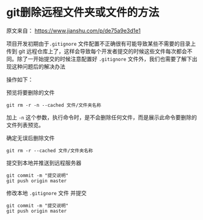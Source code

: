 # git删除远程文件夹或文件的方法

原文来自： https://www.jianshu.com/p/de75a9e3d1e1 

项目开发初期由于`.gitignore` 文件配置不正确很有可能导致某些不需要的目录上传到 git 远程仓库上了，这样会导致每个开发者提交的时候这些文件每次都会不同。除了一开始提交的时候注意配置好 `.gitignore` 文件外，我们也需要了解下出现这种问题后的解决办法



操作如下：

预览将要删除的文件

```shell
git rm -r -n --cached 文件/文件夹名称
```

加上 `-n` 这个参数，执行命令时，是不会删除任何文件，而是展示此命令要删除的文件列表预览。

确定无误后删除文件

```shell
git rm -r --cached 文件/文件夹名称
```

提交到本地并推送到远程服务器

```shell
git commit -m "提交说明"
git push origin master
```

修改本地 `.gitignore` 文件 并提交

```shell
git commit -m "提交说明"  
git push origin master
```

